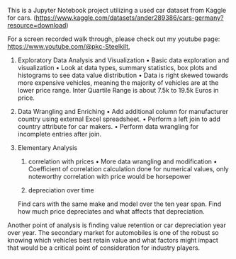 This is a Jupyter Notebook project utilizing a used car dataset from Kaggle for cars. (https://www.kaggle.com/datasets/ander289386/cars-germany?resource=download)

For a screen recorded walk through, please check out my youtube page: https://www.youtube.com/@pkc-Steelkilt, 

1. Exploratory Data Analysis and Visualization
•	Basic data exploration and visualization
•	Look at data types, summary statistics, box plots and histograms to see data value distribution
•	Data is right skewed towards more expensive vehicles, meaning the majority of vehicles are at the lower price range. Inter Quartile Range is about 7.5k to 19.5k Euros in price.
2. Data Wrangling and Enriching
•	Add additional column for manufacturer country using external Excel spreadsheet.
•	Perform a left join to add country attribute for car makers.
•	Perform data wrangling for incomplete entries after join.
3. Elementary Analysis
   1. correlation with prices
      •	More data wrangling and modification
      •	Coefficient of correlation calculation done for numerical values, only noteworthy correlation with price would be horsepower

   2. depreciation over time

   Find cars with the same make and model over the ten year span. Find how much price depreciates and what affects that depreciation. 



Another point of analysis is finding value retention or car depreciation year over year. The secondary market for automobiles is one of the robust so knowing which vehicles best retain value and what factors might impact that would  be a critical point of consideration for industry players.

